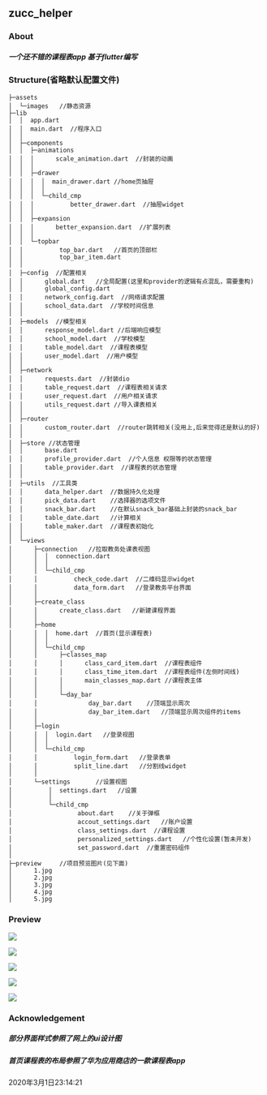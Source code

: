 ## zucc_helper

### About

##### 一个还不错的课程表app 基于flutter编写



### Structure(省略默认配置文件)

```
├─assets
│  └─images   //静态资源
├─lib
│  │  app.dart
│  │  main.dart  //程序入口
│  │
│  ├─components
│  │  ├─animations
│  │  │      scale_animation.dart  //封装的动画
│  │  │
│  │  ├─drawer
│  │  │  │  main_drawer.dart //home页抽屉
│  │  │  │
│  │  │  └─child_cmp
│  │  │          better_drawer.dart  //抽屉widget
│  │  │
│  │  ├─expansion
│  │  │      better_expansion.dart  //扩展列表
│  │  │
│  │  └─topbar
│  │          top_bar.dart   //首页的顶部栏
│  │          top_bar_item.dart
│  │
│  ├─config  //配置相关
│  │      global.dart   //全局配置(这里和provider的逻辑有点混乱，需要重构)
│  │      global_config.dart
│  │      network_config.dart  //网络请求配置
│  │      school_data.dart  //学校时间信息
│  │
│  ├─models  //模型相关
│  │      response_model.dart //后端响应模型
│  │      school_model.dart  //学校模型
│  │      table_model.dart  //课程表模型
│  │      user_model.dart  //用户模型
│  │
│  ├─network
│  │      requests.dart  //封装dio
│  │      table_request.dart  //课程表相关请求
│  │      user_request.dart  //用户相关请求
│  │      utils_request.dart //导入课表相关
│  │
│  ├─router
│  │      custom_router.dart  //router跳转相关(没用上,后来觉得还是默认的好)
│  │
│  ├─store //状态管理
│  │      base.dart
│  │      profile_provider.dart  //个人信息 权限等的状态管理
│  │      table_provider.dart  //课程表的状态管理
│  │
│  ├─utils  //工具类
│  │      data_helper.dart  //数据持久化处理
│  │      pick_data.dart    //选择器的选项文件
│  │      snack_bar.dart	//在默认snack_bar基础上封装的snack_bar
│  │      table_date.dart	//计算相关
│  │      table_maker.dart  //课程表初始化
│  │
│  └─views
│      ├─connection   //拉取教务处课表视图
│      │  │  connection.dart
│      │  │
│      │  └─child_cmp
│      │          check_code.dart  //二维码显示widget
│      │          data_form.dart   //登录教务平台界面
│      │
│      ├─create_class
│      │      create_class.dart   //新建课程界面
│      │
│      ├─home
│      │  │  home.dart  //首页(显示课程表)
│      │  │
│      │  └─child_cmp
│      │      ├─classes_map
│      │      │      class_card_item.dart  //课程表组件
│      │      │      class_time_item.dart  //课程表组件(左侧时间线)
│      │      │      main_classes_map.dart //课程表主体
│      │      │
│      │      └─day_bar
│      │              day_bar.dart    //顶端显示周次
│      │              day_bar_item.dart   //顶端显示周次组件的items
│      │
│      ├─login
│      │  │  login.dart   //登录视图
│      │  │
│      │  └─child_cmp
│      │          login_form.dart   //登录表单
│      │          split_line.dart   //分割线widget
│      │
│      └─settings       //设置视图
│          │  settings.dart   //设置
│          │
│          └─child_cmp
│                  about.dart    //关于弹框
│                  accout_settings.dart   //账户设置
│                  class_settings.dart  //课程设置
│                  personalized_settings.dart   //个性化设置(暂未开发)
│                  set_password.dart  //重置密码组件
│
├─preview     //项目预览图片(见下面)
│      1.jpg
│      2.jpg
│      3.jpg
│      4.jpg
│      5.jpg
```





### Preview

![](https://github.com/yuzhanglong/zucc_helper/blob/master/preview/1.jpg)

![](https://github.com/yuzhanglong/zucc_helper/blob/master/preview/2.jpg)

![](https://github.com/yuzhanglong/zucc_helper/blob/master/preview/3.jpg)

![](https://github.com/yuzhanglong/zucc_helper/blob/master/preview/4.jpg)

![](https://github.com/yuzhanglong/zucc_helper/blob/master/preview/5.jpg)



### Acknowledgement

##### 部分界面样式参照了网上的ui设计图

##### 首页课程表的布局参照了华为应用商店的一款课程表app

2020年3月1日23:14:21

